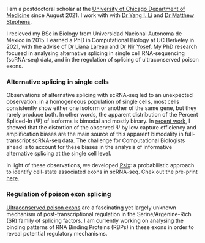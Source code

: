 I am a postdoctoral scholar at the [University of Chicago Department of Medicine](https://medicine.uchicago.edu/) since August 2021. I work with with [Dr Yang I. Li](https://thelilab.com/) and [Dr Matthew Stephens](https://stephenslab.uchicago.edu/).

I recieved my BSc in Biology from Universidad Nacional Autonoma de Mexico in 2015. I earned a PhD in Computational Biology at UC Berkeley in 2021, with the advise of [Dr Liana Lareau](https://lareaulab.org/) and [Dr Nir Yosef](https://yoseflab.github.io). My PhD research focused in analysing alternative splicing in single cell RNA-sequencing (scRNA-seq) data, and in the regulation of splicing of ultraconserved poison exons.

### Alternative splicing in single cells

Observations of alternative splicing with scRNA-seq led to an unexpected observation: in a homogeneous population of single cells, most cells consistently show either one isoform or another of the same gene, but they rarely produce both. In other words, the apparent distribution of the Percent Spliced-In (Ψ) of isoforms is bimodal and mostly binary. In [recent work](https://elifesciences.org/articles/54603), I showed that the distortion of the observed Ψ by low capture efficiency and amplification biases are the main source of this apparent bimodality in full-transcript scRNA-seq data. The challenge for Computational Biologists ahead is to account for these biases in the analysis of informative alternative splicing at the single cell level.

In light of these observations, we developed [Psix](https://github.com/lareaulab/psix): a probabilistic approach to identify cell-state associated exons in scRNA-seq. Chek out the pre-print [here](https://www.biorxiv.org/content/10.1101/2021.07.23.453605v2).

### Regulation of poison exon splicing

[Ultraconserved poison exons](https://www.nature.com/articles/nature05676) are a fascinating yet largely unknown mechanism of post-transcriptional regulation in the Serine/Argenine-Rich (SR) family of splicing factors. I am currently working on analysing the binding patterns of RNA Binding Proteins (RBPs) in these exons in order to reveal potential regulatory mechanisms.
